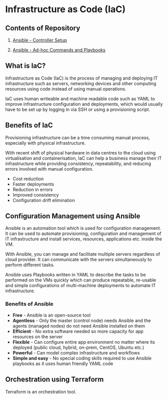 # Infrastructure as Code (IaC)

## Contents of Repository

   1. [Ansible - Controller Setup](https://github.com/bradley-woods/tech230-iac/blob/main/ansible-controller-setup.md)

   2. [Ansible - Ad-hoc Commands and Playbooks](https://github.com/bradley-woods/tech230-iac/blob/main/ansible-adhoc-and-playbook.md)

## What is IaC?

Infrastructure as Code (IaC) is the process of managing and deploying IT infrastructure such as servers, networking devices and other computing resources using code instead of using manual operations.

IaC uses human writeable and machine readable code such as YAML to improve infrastructure configuration and deployments, which would usually have to be set up by logging in via SSH or using a provisioning script.

## Benefits of IaC

Provisioning infrastructure can be a time consuming manual process, especially with physical infrastructure.

With recent shift of physical hardware in data centres to the cloud using virtualisation and containerisation, IaC can help a business manage their IT infrastructure while providing consistency, repeatability, and reducing errors involved with manual configuration.

- Cost reduction
- Faster deployments
- Reduction in errors
- Improved consistency
- Configuration drift elimination

## Configuration Management using Ansible

Ansible is an automation tool which is used for configuration management. It can be used to automate provisioning, configuration and management of IT infrastructure and install services, resources, applications etc. inside the VM.

With Ansible, you can manage and facilitate multiple servers regardless of cloud provider. It can communicate with the servers simultaneously to perform different tasks.

Ansible uses Playbooks written in YAML to describe the tasks to be performed on the VMs quickly which can produce repeatable, re-usable and simple configurations of multi-machine deployments to automate IT infrastructure.

### Benefits of Ansible

- **Free** - Ansible is an open-source tool
- **Agentless** - Only the master (control node) needs Ansible and the agents (managed nodes) do not need Ansible installed on them
- **Efficient** - No extra software needed so more capacity for app resources on the server
- **Flexible** - Can configure entire app environment no matter where its deployed (public cloud, hybrid, on-prem, CentOS, Ubuntu etc.)
- **Powerful** - Can model complex infrastructure and workflows
- **Simple and easy** - No special coding skills required to use Ansible playbooks as it uses human friendly YAML code

## Orchestration using Terraform

Terraform is an orchestration tool.
